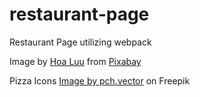 # restaurant-page
Restaurant Page utilizing webpack

Image by <a href="https://pixabay.com/users/hoaluu-5512970/?utm_source=link-attribution&utm_medium=referral&utm_campaign=image&utm_content=2589577">Hoa Luu</a> from <a href="https://pixabay.com//?utm_source=link-attribution&utm_medium=referral&utm_campaign=image&utm_content=2589577">Pixabay</a>

Pizza Icons <a href="https://www.freepik.com/free-vector/top-view-different-pizzas-illustrations-set_20827492.htm#query=pizza%20flat&position=12&from_view=search&track=ais">Image by pch.vector</a> on Freepik